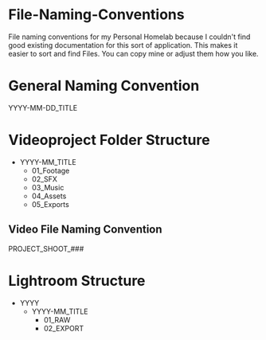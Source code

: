 # File-Naming-Conventions

File naming conventions for my Personal Homelab because I couldn't find good existing documentation for this sort of application. 
This makes it easier to sort and find Files. You can copy mine or adjust them how you like.

# General Naming Convention

YYYY-MM-DD_TITLE

# Videoproject Folder Structure

- YYYY-MM_TITLE
  - 01_Footage
  - 02_SFX
  - 03_Music
  - 04_Assets
  - 05_Exports

## Video File Naming Convention

PROJECT_SHOOT_###

# Lightroom Structure

- YYYY
	- YYYY-MM_TITLE
		- 01_RAW
		- 02_EXPORT
